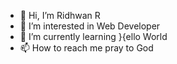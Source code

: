- 👋 Hi, I’m Ridhwan R
- 👀 I’m interested in Web Developer
- 🌱 I’m currently learning }{ello World
- 📫 How to reach me pray to God

<!---
ujklm23/ujklm23 is a ✨ special ✨ repository because its `README.md` (this file) appears on your GitHub profile.
You can click the Preview link to take a look at your changes.
--->
